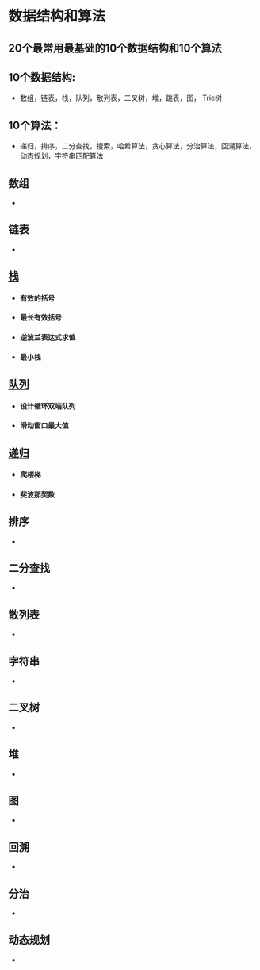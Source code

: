 # 数据结构和算法

## 20个最常用最基础的10个数据结构和10个算法

## 10个数据结构: 

- 数组，链表，栈，队列，散列表，二叉树，堆，跳表，图， Trie树  

## 10个算法： 

- 递归，排序，二分查找，搜索，哈希算法，贪心算法，分治算法，回溯算法，动态规划，字符串匹配算法  

## 数组

- 

## 链表

- 

## [栈](https://github.com/guan997/LeetCode/blob/master/javascript/03_stack.md)

- #### 有效的括号
- #### 最长有效括号
- #### 逆波兰表达式求值
- #### 最小栈

## [队列](https://github.com/guan997/LeetCode/blob/master/javascript/04_queue.md)

- #### 设计循环双端队列

- #### 滑动窗口最大值

## [递归](https://github.com/guan997/LeetCode/blob/master/javascript/05_recursion.md)

- #### 爬楼梯

- #### 斐波那契数

## 排序

- 

## 二分查找

- 

## 散列表

- 

## 字符串

- 

## 二叉树

- 

## 堆

- 

## 图

- 

## 回溯

- 

## 分治

- 

## 动态规划

- 